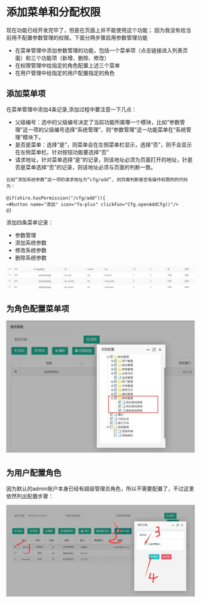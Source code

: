 # 添加菜单和分配权限
现在功能已经开发完毕了，但是在页面上并不能使用这个功能；
因为我没有给当前用不配置参数管理的权限。下面分两步骤启用参数管理功能

- 在菜单管理中添加参数管理的功能，包括一个菜单项（点击链接进入列表页面）和三个功能项（新增、删除、修改）
- 在权限管理中给指定的角色配置上述三个菜单
- 在用户管理中给指定的用户配置指定的角色



## 添加菜单项

在菜单管理中添加4条记录,添加过程中要注意一下几点：
 - 父级编号：选中的父级编号决定了当前功能所属哪一个模块，比如“参数管理”这一项的父级编号选择“系统管理”，则“参数管理”这一功能菜单在“系统管理”模块下。
 - 是否是菜单：选择“是”，则菜单会在左侧菜单栏显示，选择“否”，则不会显示在左侧菜单栏。针对按钮功能要选择“否”
 - 请求地址，针对菜单选择“是”的记录，则该地址必须为页面打开的地址，针是否是菜单选择“否”的记录，则该地址必须与页面的判断一致。
 
 ```
比如“添加系统参数”这一项的请求地址为“cfg/add”, 则页面判断是否有操作权限的的代码为：
    
@if(shiro.hasPermission("/cfg/add")){
<#button name="添加" icon="fa-plus" clickFun="Cfg.openAddCfg()"/>
@}
```
    
添加四条菜单记录：
    
- 参数管理
- 添加系统参数
- 修改系统参数
- 删除系统参数

![menu](./menu.jpg)

## 为角色配置菜单项

![role](./role.jpg)

## 为用户配置角色

因为默认的admin账户本身已经有超级管理员角色，所以不需要配置了，不过这里依然列出配置步骤：

![account](./account.jpg)



